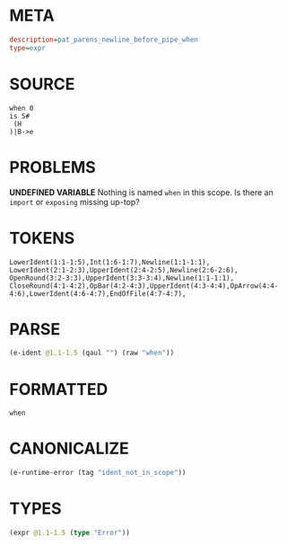 # META
~~~ini
description=pat_parens_newline_before_pipe_when
type=expr
~~~
# SOURCE
~~~roc
when 0
is S#
 (H
)|B->e
~~~
# PROBLEMS
**UNDEFINED VARIABLE**
Nothing is named `when` in this scope.
Is there an `import` or `exposing` missing up-top?

# TOKENS
~~~zig
LowerIdent(1:1-1:5),Int(1:6-1:7),Newline(1:1-1:1),
LowerIdent(2:1-2:3),UpperIdent(2:4-2:5),Newline(2:6-2:6),
OpenRound(3:2-3:3),UpperIdent(3:3-3:4),Newline(1:1-1:1),
CloseRound(4:1-4:2),OpBar(4:2-4:3),UpperIdent(4:3-4:4),OpArrow(4:4-4:6),LowerIdent(4:6-4:7),EndOfFile(4:7-4:7),
~~~
# PARSE
~~~clojure
(e-ident @1.1-1.5 (qaul "") (raw "when"))
~~~
# FORMATTED
~~~roc
when
~~~
# CANONICALIZE
~~~clojure
(e-runtime-error (tag "ident_not_in_scope"))
~~~
# TYPES
~~~clojure
(expr @1.1-1.5 (type "Error"))
~~~
